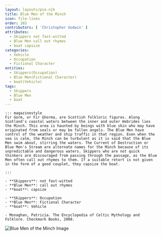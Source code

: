 ```yaml
---
layout: layouts/pce.njk
title: Blue Men of the Minch
icon: file-lines
order: 265
contributors: [ 'Christopher Godwin' ]
attributes:
  - Skippers not fast-witted
  - Blue Men call out rhymes
  - boat capsize
categories:
  - Vehicle
  - Occupation
  - Fictional Character
entities:
  - Skippers(Occupation)
  - Blue Men(Fictional Character)
  - boat(Vehicle)
tags:
  - Skippers
  - Blue Men
  - boat
---
```

``` tab [group1:Info]
::: magazinestyle
Fir Gorm, or Fir Ghorma, are Scottish folkloric figures. Along Scotland's coastal waters between the inner and outer Hebrides lies the Minch. This area is haunted by beings with blue skin who may have originated from seals or may be fallen angels. The Blue Men have control of the weather and ship traffic in that region. Even when the sea is calm, the Minch can be turbulent as it is said that the Blue Men swim about, stirring the waters. The Current of Destruction or Blue Men's Stream are alternate names for the Minch because of its unpredictable and dangerous waters. Skippers who are not quick thinkers are discouraged from passing through the passage, as the Blue Men often call out rhymes to them. If a suitable retort is not given in the form of a good couplet, they capsize the boat.

:::
```
``` tab [group1:Attributes]
- **Skippers**: not fast-witted
- **Blue Men**: call out rhymes
- **boat**: capsize
```
``` tab [group1:Entities]
- **Skippers**: Occupation
- **Blue Men**: Fictional Character
- **boat**: Vehicle
```
``` tab [group1:Sources]
- Monaghan, Patricia. The Encyclopedia of Celtic Mythology and Folklore. Checkmark Books, 2008.
```
![Blue Men of the Minch Image](https://upload.wikimedia.org/wikipedia/commons/d/d7/Little_Minch.jpg)
